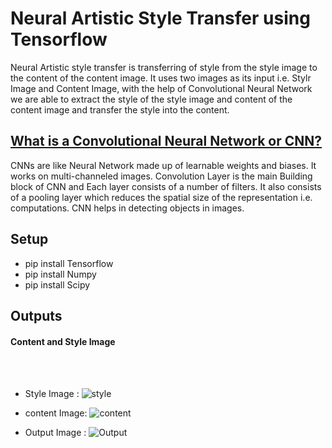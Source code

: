 # Neural Artistic Style Transfer using Tensorflow 
Neural Artistic style transfer is transferring of style from the style image to the content of the content image. It uses two images as its input i.e. Stylr Image and Content Image, with the help of Convolutional Neural Network we are able to extract the style of the style image and content of the content image and transfer the style into the content.

## [What is a Convolutional Neural Network or CNN?](https://medium.com/technologymadeeasy/the-best-explanation-of-convolutional-neural-networks-on-the-internet-fbb8b1ad5df8)
CNNs are like Neural Network made up of learnable weights and biases. It works on multi-channeled images. Convolution Layer is the main Building block of CNN and Each layer consists of a number of filters. It also consists of a pooling layer which reduces the spatial size of the representation i.e. computations. CNN helps in detecting objects in images.

## Setup
* pip install Tensorflow
* pip install Numpy
* pip install Scipy

## Outputs
#### Content and Style Image
<br><br>
* Style Image :
![style](https://user-images.githubusercontent.com/25060937/43782404-e9905f7a-9a7c-11e8-9520-877fefba3db5.jpg)

* content Image:
![content](https://user-images.githubusercontent.com/25060937/43782443-03226b0e-9a7d-11e8-9f69-dd6478c02716.jpg)

* Output Image :
![Output](https://user-images.githubusercontent.com/25060937/43782850-e5636a90-9a7d-11e8-8c77-d6210f93fd31.png)

